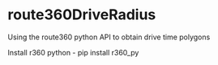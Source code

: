 # route360DriveRadius
Using the route360 python API to obtain drive time polygons

Install r360 python - pip install r360_py
